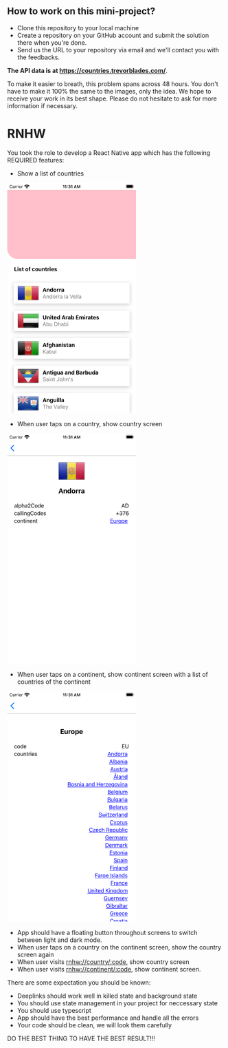 ## How to work on this mini-project?

- Clone this repository to your local machine
- Create a repository on your GitHub account and submit the solution there when you're done.
- Send us the URL to your repository via email and we'll contact you with the feedbacks.

**The API data is at https://countries.trevorblades.com/**.

To make it easier to breath, this problem spans across 48 hours. You don't have to make it 100% the same to the images, only the idea. We hope to receive your work in its best shape. Please do not hesitate to ask for more information if necessary.

# RNHW

You took the role to develop a React Native app which has the following REQUIRED features:

- Show a list of countries

<img src="problem/1.png" width="300" />

- When user taps on a country, show country screen

<img src="problem/2.png" width="300" />

- When user taps on a continent, show continent screen with a list of countries of the continent

<img src="problem/3.png" width="300" />

- App should have a floating button throughout screens to switch between light and dark mode.
- When user taps on a country on the continent screen, show the country screen again
- When user visits [rnhw://country/:code](rnhw://country/:code), show country screen
- When user visits [rnhw://continent/:code](rnhw://continent/:code), show continent screen.

There are some expectation you should be known:

- Deeplinks should work well in killed state and background state
- You should use state management in your project for neccessary state
- You should use typescript
- App should have the best performance and handle all the errors
- Your code should be clean, we will look them carefully

DO THE BEST THING TO HAVE THE BEST RESULT!!!